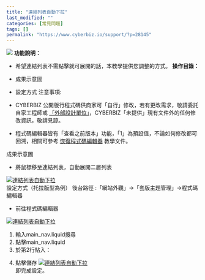```yaml
---
title: "連結列表自動下拉"
last_modified: ""
categories: [常見問題]
tags: []
permalink: "https://www.cyberbiz.io/support/?p=28145"
---
```


![](https://www.cyberbiz.io/support/wp-content/uploads/企業版.png) **功能說明：**  

* 希望連結列表不需點擊就可展開的話，本教學提供您調整的方式。
**操作目錄：**

* 成果示意圖
* 設定方式
注意事項:  

* CYBERBIZ 公開版行程式碼供商家可「自行」修改，若有更改需求，敬請委託自家工程師或 [「外部設計單位」](https://docs.google.com/spreadsheets/d/1uvrqOE10xyMVPvUctgOw9HddT9wbty5ZCNnBQCpmlMI/edit?usp=sharing)，CYBERBIZ「未提供」現有文件外的任何修改資訊，敬請見諒。
* 程式碼編輯器皆有「查看之前版本」功能，「1」為預設值，不論如何修改都可回溯，相關可參考 [ 恢復程式碼編輯器](https://www.cyberbiz.io/support/?p=16146) 教學文件。

成果示意圖

* 將鼠標移至連結列表，自動展開二層列表

[![連結列表自動下拉](https://www.cyberbiz.io/support/wp-content/uploads/連結列表自動下拉1.png)](https://www.cyberbiz.io/support/wp-content/uploads/連結列表自動下拉1.png)  
設定方式（托拉版型為例） 後台路徑 :「網站外觀」→「套版主題管理」→程式碼編輯器  


* 前往程式碼編輯器

[![連結列表自動下拉](https://www.cyberbiz.io/support/wp-content/uploads/連結列表自動下拉2.png)](https://www.cyberbiz.io/support/wp-content/uploads/連結列表自動下拉2.png)  

1. 輸入main_nav.liquid搜尋
2. 點擊main_nav.liquid
3. 於第2行貼入：  
<style>  
.dropdown:hover .dropdown-menu {  
display:block;  
}  
</style>

4. 點擊儲存
[![連結列表自動下拉](https://www.cyberbiz.io/support/wp-content/uploads/連結列表自動下拉3.png)](https://www.cyberbiz.io/support/wp-content/uploads/連結列表自動下拉3.png)  
即完成設定。  



